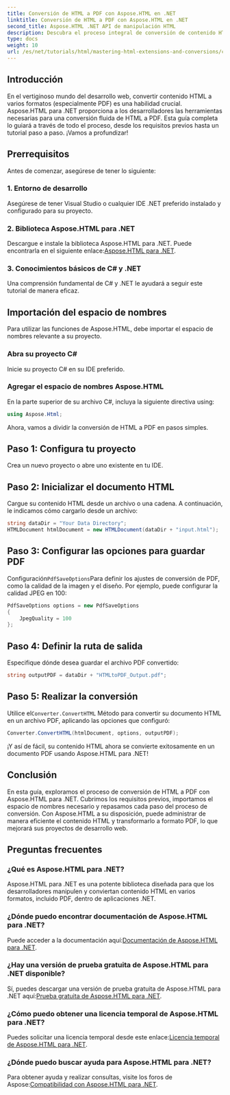 ```yaml
---
title: Conversión de HTML a PDF con Aspose.HTML en .NET
linktitle: Conversión de HTML a PDF con Aspose.HTML en .NET
second_title: Aspose.HTML .NET API de manipulación HTML
description: Descubra el proceso integral de conversión de contenido HTML a PDF utilizando la potente biblioteca Aspose.HTML para .NET. Esta guía ofrece a los desarrolladores información clara.
type: docs
weight: 10
url: /es/net/tutorials/html/mastering-html-extensions-and-conversions/converting-html-to-pdf/
---
```

## Introducción

En el vertiginoso mundo del desarrollo web, convertir contenido HTML a varios formatos (especialmente PDF) es una habilidad crucial. Aspose.HTML para .NET proporciona a los desarrolladores las herramientas necesarias para una conversión fluida de HTML a PDF. Esta guía completa lo guiará a través de todo el proceso, desde los requisitos previos hasta un tutorial paso a paso. ¡Vamos a profundizar!

## Prerrequisitos

Antes de comenzar, asegúrese de tener lo siguiente:

### 1. Entorno de desarrollo
Asegúrese de tener Visual Studio o cualquier IDE .NET preferido instalado y configurado para su proyecto.

### 2. Biblioteca Aspose.HTML para .NET
Descargue e instale la biblioteca Aspose.HTML para .NET. Puede encontrarla en el siguiente enlace:[Aspose.HTML para .NET](https://releases.aspose.com/html/net/).

### 3. Conocimientos básicos de C# y .NET
Una comprensión fundamental de C# y .NET le ayudará a seguir este tutorial de manera eficaz.

## Importación del espacio de nombres

Para utilizar las funciones de Aspose.HTML, debe importar el espacio de nombres relevante a su proyecto.

### Abra su proyecto C#
Inicie su proyecto C# en su IDE preferido.

### Agregar el espacio de nombres Aspose.HTML
En la parte superior de su archivo C#, incluya la siguiente directiva using:

```csharp
using Aspose.Html;
```

Ahora, vamos a dividir la conversión de HTML a PDF en pasos simples.

## Paso 1: Configura tu proyecto
Crea un nuevo proyecto o abre uno existente en tu IDE.

## Paso 2: Inicializar el documento HTML
Cargue su contenido HTML desde un archivo o una cadena. A continuación, le indicamos cómo cargarlo desde un archivo:

```csharp
string dataDir = "Your Data Directory";
HTMLDocument htmlDocument = new HTMLDocument(dataDir + "input.html");
```

## Paso 3: Configurar las opciones para guardar PDF
 Configuración`PdfSaveOptions`Para definir los ajustes de conversión de PDF, como la calidad de la imagen y el diseño. Por ejemplo, puede configurar la calidad JPEG en 100:

```csharp
PdfSaveOptions options = new PdfSaveOptions
{
    JpegQuality = 100
};
```

## Paso 4: Definir la ruta de salida
Especifique dónde desea guardar el archivo PDF convertido:

```csharp
string outputPDF = dataDir + "HTMLtoPDF_Output.pdf";
```

## Paso 5: Realizar la conversión
 Utilice el`Converter.ConvertHTML` Método para convertir su documento HTML en un archivo PDF, aplicando las opciones que configuró:

```csharp
Converter.ConvertHTML(htmlDocument, options, outputPDF);
```

¡Y así de fácil, su contenido HTML ahora se convierte exitosamente en un documento PDF usando Aspose.HTML para .NET!

## Conclusión

En esta guía, exploramos el proceso de conversión de HTML a PDF con Aspose.HTML para .NET. Cubrimos los requisitos previos, importamos el espacio de nombres necesario y repasamos cada paso del proceso de conversión. Con Aspose.HTML a su disposición, puede administrar de manera eficiente el contenido HTML y transformarlo a formato PDF, lo que mejorará sus proyectos de desarrollo web.

## Preguntas frecuentes

### ¿Qué es Aspose.HTML para .NET?
Aspose.HTML para .NET es una potente biblioteca diseñada para que los desarrolladores manipulen y conviertan contenido HTML en varios formatos, incluido PDF, dentro de aplicaciones .NET.

### ¿Dónde puedo encontrar documentación de Aspose.HTML para .NET?
 Puede acceder a la documentación aquí:[Documentación de Aspose.HTML para .NET](https://reference.aspose.com/html/net/).

### ¿Hay una versión de prueba gratuita de Aspose.HTML para .NET disponible?
 Sí, puedes descargar una versión de prueba gratuita de Aspose.HTML para .NET aquí:[Prueba gratuita de Aspose.HTML para .NET](https://releases.aspose.com/).

### ¿Cómo puedo obtener una licencia temporal de Aspose.HTML para .NET?
 Puedes solicitar una licencia temporal desde este enlace:[Licencia temporal de Aspose.HTML para .NET](https://purchase.conholdate.com/temporary-license/).

### ¿Dónde puedo buscar ayuda para Aspose.HTML para .NET?
 Para obtener ayuda y realizar consultas, visite los foros de Aspose:[Compatibilidad con Aspose.HTML para .NET](https://forum.aspose.com/).